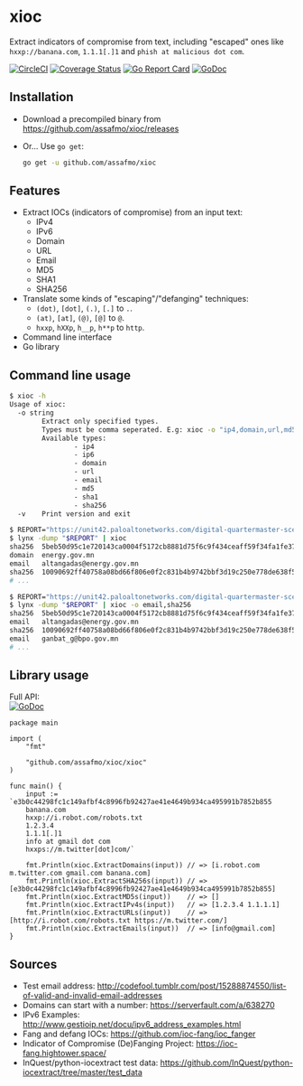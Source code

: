 # xioc

Extract indicators of compromise from text, including "escaped" ones like `hxxp://banana.com`, `1.1.1[.]1` and `phish at malicious dot com`.

[![CircleCI](https://circleci.com/gh/assafmo/xioc.svg?style=shield&circle-token=53b168115c42a883184dd01267d549aed80c2f49)](https://circleci.com/gh/assafmo/xioc)
[![Coverage Status](https://coveralls.io/repos/github/assafmo/xioc/badge.svg?branch=master)](https://coveralls.io/github/assafmo/xioc?branch=master)
[![Go Report Card](https://goreportcard.com/badge/github.com/assafmo/xioc)](https://goreportcard.com/report/github.com/assafmo/xioc)
[![GoDoc](https://godoc.org/github.com/assafmo/xioc/xioc?status.svg)](https://godoc.org/github.com/assafmo/xioc/xioc)

## Installation

- Download a precompiled binary from https://github.com/assafmo/xioc/releases
- Or... Use `go get`:

  ```bash
  go get -u github.com/assafmo/xioc
  ```

## Features

- Extract IOCs (indicators of compromise) from an input text:
  - IPv4
  - IPv6
  - Domain
  - URL
  - Email
  - MD5
  - SHA1
  - SHA256
- Translate some kinds of "escaping"/"defanging" techniques:
  - `(dot)`, `[dot]`, `(.)`, `[.]` to `.`.
  - `(at)`, `[at]`, `(@)`, `[@]` to `@`.
  - `hxxp`, `hXXp`, `h__p`, `h**p` to `http`.
- Command line interface
- Go library

## Command line usage

```bash
$ xioc -h
Usage of xioc:
  -o string
        Extract only specified types.
        Types must be comma seperated. E.g: xioc -o "ip4,domain,url,md5"
        Available types:
                - ip4
                - ip6
                - domain
                - url
                - email
                - md5
                - sha1
                - sha256
  -v    Print version and exit
```

```bash
$ REPORT="https://unit42.paloaltonetworks.com/digital-quartermaster-scenario-demonstrated-in-attacks-against-the-mongolian-government/"
$ lynx -dump "$REPORT" | xioc
sha256  5beb50d95c1e720143ca0004f5172cb8881d75f6c9f434ceaff59f34fa1fe378
domain  energy.gov.mn
email   altangadas@energy.gov.mn
sha256  10090692ff40758a08bd66f806e0f2c831b4b9742bbf3d19c250e778de638f57
# ...
```

```bash
$ REPORT="https://unit42.paloaltonetworks.com/digital-quartermaster-scenario-demonstrated-in-attacks-against-the-mongolian-government/"
$ lynx -dump "$REPORT" | xioc -o email,sha256
sha256  5beb50d95c1e720143ca0004f5172cb8881d75f6c9f434ceaff59f34fa1fe378
email   altangadas@energy.gov.mn
sha256  10090692ff40758a08bd66f806e0f2c831b4b9742bbf3d19c250e778de638f57
email   ganbat_g@bpo.gov.mn
# ...
```

## Library usage

Full API:  
[![GoDoc](https://godoc.org/github.com/assafmo/xioc/xioc?status.svg)](https://godoc.org/github.com/assafmo/xioc/xioc)

```golang
package main

import (
	"fmt"

	"github.com/assafmo/xioc/xioc"
)

func main() {
	input := `e3b0c44298fc1c149afbf4c8996fb92427ae41e4649b934ca495991b7852b855
	banana.com
	hxxp://i.robot.com/robots.txt
	1.2.3.4
	1.1.1[.]1
	info at gmail dot com
	hxxps://m.twitter[dot]com/`

	fmt.Println(xioc.ExtractDomains(input)) // => [i.robot.com m.twitter.com gmail.com banana.com]
	fmt.Println(xioc.ExtractSHA256s(input)) // => [e3b0c44298fc1c149afbf4c8996fb92427ae41e4649b934ca495991b7852b855]
	fmt.Println(xioc.ExtractMD5s(input))    // => []
	fmt.Println(xioc.ExtractIPv4s(input))   // => [1.2.3.4 1.1.1.1]
	fmt.Println(xioc.ExtractURLs(input))    // => [http://i.robot.com/robots.txt https://m.twitter.com/]
	fmt.Println(xioc.ExtractEmails(input))  // => [info@gmail.com]
}
```

## Sources

- Test email address: http://codefool.tumblr.com/post/15288874550/list-of-valid-and-invalid-email-addresses
- Domains can start with a number: https://serverfault.com/a/638270
- IPv6 Examples: http://www.gestioip.net/docu/ipv6_address_examples.html
- Fang and defang IOCs: https://github.com/ioc-fang/ioc_fanger
- Indicator of Compromise (De)Fanging Project: https://ioc-fang.hightower.space/
- InQuest/python-iocextract test data: https://github.com/InQuest/python-iocextract/tree/master/test_data
